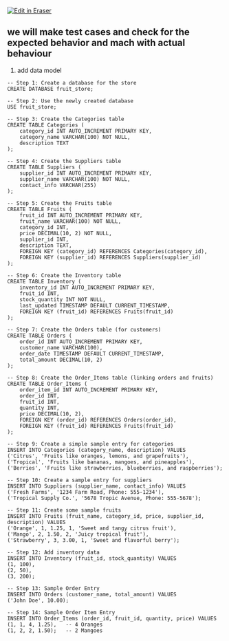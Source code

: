 <p><a target="_blank" href="https://app.eraser.io/workspace/kpRJDQ5PoMjqjtoylBhc" id="edit-in-eraser-github-link"><img alt="Edit in Eraser" src="https://firebasestorage.googleapis.com/v0/b/second-petal-295822.appspot.com/o/images%2Fgithub%2FOpen%20in%20Eraser.svg?alt=media&amp;token=968381c8-a7e7-472a-8ed6-4a6626da5501"></a></p>

## we will make test cases and check for the expected behavior and mach with actual behaviour


1. add data model
```
-- Step 1: Create a database for the store
CREATE DATABASE fruit_store;

-- Step 2: Use the newly created database
USE fruit_store;

-- Step 3: Create the Categories table
CREATE TABLE Categories (
    category_id INT AUTO_INCREMENT PRIMARY KEY,
    category_name VARCHAR(100) NOT NULL,
    description TEXT
);

-- Step 4: Create the Suppliers table
CREATE TABLE Suppliers (
    supplier_id INT AUTO_INCREMENT PRIMARY KEY,
    supplier_name VARCHAR(100) NOT NULL,
    contact_info VARCHAR(255)
);

-- Step 5: Create the Fruits table
CREATE TABLE Fruits (
    fruit_id INT AUTO_INCREMENT PRIMARY KEY,
    fruit_name VARCHAR(100) NOT NULL,
    category_id INT,
    price DECIMAL(10, 2) NOT NULL,
    supplier_id INT,
    description TEXT,
    FOREIGN KEY (category_id) REFERENCES Categories(category_id),
    FOREIGN KEY (supplier_id) REFERENCES Suppliers(supplier_id)
);

-- Step 6: Create the Inventory table
CREATE TABLE Inventory (
    inventory_id INT AUTO_INCREMENT PRIMARY KEY,
    fruit_id INT,
    stock_quantity INT NOT NULL,
    last_updated TIMESTAMP DEFAULT CURRENT_TIMESTAMP,
    FOREIGN KEY (fruit_id) REFERENCES Fruits(fruit_id)
);

-- Step 7: Create the Orders table (for customers)
CREATE TABLE Orders (
    order_id INT AUTO_INCREMENT PRIMARY KEY,
    customer_name VARCHAR(100),
    order_date TIMESTAMP DEFAULT CURRENT_TIMESTAMP,
    total_amount DECIMAL(10, 2)
);

-- Step 8: Create the Order_Items table (linking orders and fruits)
CREATE TABLE Order_Items (
    order_item_id INT AUTO_INCREMENT PRIMARY KEY,
    order_id INT,
    fruit_id INT,
    quantity INT,
    price DECIMAL(10, 2),
    FOREIGN KEY (order_id) REFERENCES Orders(order_id),
    FOREIGN KEY (fruit_id) REFERENCES Fruits(fruit_id)
);

-- Step 9: Create a simple sample entry for categories
INSERT INTO Categories (category_name, description) VALUES
('Citrus', 'Fruits like oranges, lemons, and grapefruits'),
('Tropical', 'Fruits like bananas, mangoes, and pineapples'),
('Berries', 'Fruits like strawberries, blueberries, and raspberries');

-- Step 10: Create a sample entry for suppliers
INSERT INTO Suppliers (supplier_name, contact_info) VALUES
('Fresh Farms', '1234 Farm Road, Phone: 555-1234'),
('Tropical Supply Co.', '5678 Tropic Avenue, Phone: 555-5678');

-- Step 11: Create some sample fruits
INSERT INTO Fruits (fruit_name, category_id, price, supplier_id, description) VALUES
('Orange', 1, 1.25, 1, 'Sweet and tangy citrus fruit'),
('Mango', 2, 1.50, 2, 'Juicy tropical fruit'),
('Strawberry', 3, 3.00, 1, 'Sweet and flavorful berry');

-- Step 12: Add inventory data
INSERT INTO Inventory (fruit_id, stock_quantity) VALUES
(1, 100),
(2, 50),
(3, 200);

-- Step 13: Sample Order Entry
INSERT INTO Orders (customer_name, total_amount) VALUES
('John Doe', 10.00);

-- Step 14: Sample Order Item Entry
INSERT INTO Order_Items (order_id, fruit_id, quantity, price) VALUES
(1, 1, 4, 1.25),   -- 4 Oranges
(1, 2, 2, 1.50);   -- 2 Mangoes
```




<!--- Eraser file: https://app.eraser.io/workspace/kpRJDQ5PoMjqjtoylBhc --->